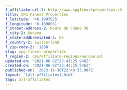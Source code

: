 ```yaml
---
f_affiliate-url-2: http://www.spgfinestproperties.ch
title: SPG Finest Properties
f_latitude: '46.1997625'
f_longitude: '6.1690031'
f_street-address-2: Route de Chêne 36­
f_city-2: Geneva­
f_state-addbreviated-2: GE­
f_country-2: Switzerland
f_zip-code-2: '1208'
slug: spg-finest-properties
f_region-2: cms/affiliate-regions/europe.md
updated-on: '2021-06-02T23:43:25.946Z'
created-on: '2021-06-02T23:43:25.946Z'
published-on: '2023-11-30T22:40:33.987Z'
layout: '[all-affiliates].html'
tags: all-affiliates
---
```



